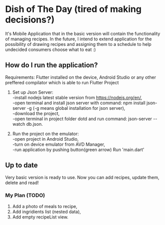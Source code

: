# Dish of The Day (tired of making decisions?)

It's Mobile Application that in the basic version will contain the functionality of 
managing recipes. In the future, I intend to extend application for the possibility of drawing 
recipes and assigning them to a schedule to help undecided consumers choose what to eat :)

## How do I run the application?
Requirements: Flutter installed on the device, Android Studio or any other preffered compilator 
which is able to run Flutter Project
1) Set up Json Server:  
   -install nodejs latest stable version from https://nodejs.org/en/,  
   -open terminal and install json server with command: npm install json-server -g (-g means global installation for json server),  
   -download the project,  
   -open terminal in project folder dotd and run command: json-server --watch db.json.

2) Run the project on the emulator:  
   -open project in Android Studio,  
   -turn on device emulator from AVD Manager,  
   -run application by pushing button(green arrow) Run 'main.dart'  
## Up to date  
Very basic version is ready to use. Now you can add recipes, update them, delete and read!  
  
### My Plan (TODO)

1. Add a photo of meals to recipe,  
2. Add ingridients list (nested data),  
3. Add empty recipeList view.  
